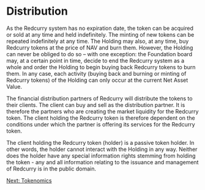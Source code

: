# Distribution
As the Redcurry system has no expiration date, the token can be acquired or sold at any time and held indefinitely. The minting of new tokens can be repeated indefinitely at any time. The Holding may also, at any time, buy Redcurry tokens at the price of NAV and burn them. However, the Holding can never be obliged to do so – with one exception: the Foundation board may, at a certain point in time, decide to end the Redcurry system as a whole and order the Holding to begin buying back  Redcurry tokens to burn them. In any case, each activity (buying back and burning or minting of Redcurry tokens) of the Holding can only occur at the current Net Asset Value.
 
The financial distribution partners of Redcurry will distribute the tokens to their clients. The client can buy and sell as the distribution partner. It is therefore the partners who are creating the market liquidity for the Redcurry token. The client holding the Redcurry token is therefore dependent on the conditions under which the partner is offering its services for the Redcurry token.
 
The client holding the Redcurry token (holder) is a passive token holder. In other words, the holder cannot interact with the Holding in any way. Neither does the holder have any special information rights stemming from holding the token - any and all information relating to the issuance and management of Redcurry is in the public domain.

[Next: Tokenomics](/asset/economics/economics.md)
